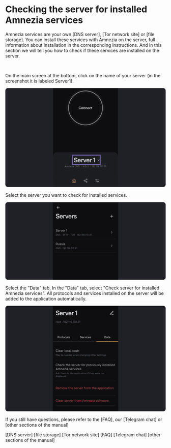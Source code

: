 # Checking the server for installed Amnezia services

Amnezia services are your own [DNS server], [Tor network site] or [file storage]. 
You can install these services with Amnezia on the server, full information about installation in the corresponding instructions. 
And in this section we will tell you how to check if these services are installed on the server. 

&nbsp;


On the main screen at the bottom, click on the name of your server (in the screenshot it is labeled Server1).

![instruction 1](https://raw.githubusercontent.com/amnezia-vpn/amnezia.org-content/master/docs/en/instructions/26_cheking-server/img/cs_en_1.png)

Select the server you want to check for installed services.

![instruction 1](https://raw.githubusercontent.com/amnezia-vpn/amnezia.org-content/master/docs/en/instructions/26_cheking-server/img/cs_en_2.png)

Select the "Data" tab, 
In the "Data" tab, select "Check server for installed Amnezia services". 
All protocols and services installed on the server will be added to the application automatically.

![instruction 1](https://raw.githubusercontent.com/amnezia-vpn/amnezia.org-content/master/docs/en/instructions/26_cheking-server/img/cs_en_3.png)


If you still have questions, please refer to the [FAQ], our [Telegram chat] or [other sections of the manual]


[amnezia-site-ext-link]: https://amnezia-web-nx1r.vercel.app
[about-int-link]: /about
[DNS server]
[file storage]
[Tor network site] 
[FAQ]
[Telegram chat]
[other sections of the manual]